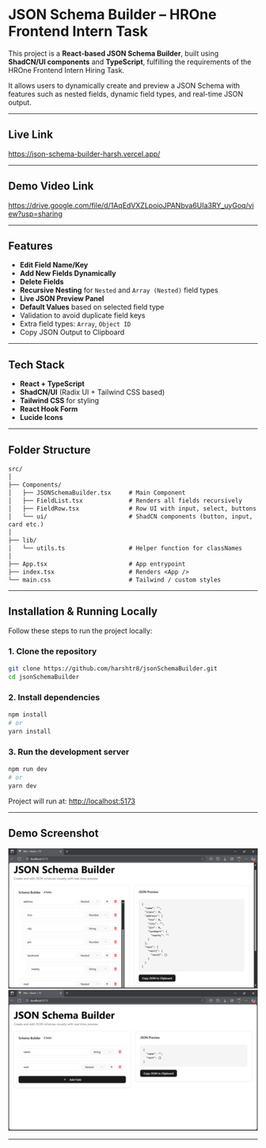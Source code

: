 
#  JSON Schema Builder – HROne Frontend Intern Task

This project is a **React-based JSON Schema Builder**, built using **ShadCN/UI components** and **TypeScript**, fulfilling the requirements of the HROne Frontend Intern Hiring Task.

It allows users to dynamically create and preview a JSON Schema with features such as nested fields, dynamic field types, and real-time JSON output.

---
##  Live Link 

 https://json-schema-builder-harsh.vercel.app/



---

##  Demo Video Link 

 https://drive.google.com/file/d/1AqEdVXZLpoioJPANbva6UIa3RY_uyGoq/view?usp=sharing




---
##  Features

-  **Edit Field Name/Key**
-  **Add New Fields Dynamically**
-  **Delete Fields**
-  **Recursive Nesting** for `Nested` and `Array (Nested)` field types
-  **Live JSON Preview Panel**
-  **Default Values** based on selected field type
- Validation to avoid duplicate field keys
- Extra field types: `Array`, `Object ID`
- Copy JSON Output to Clipboard 

---

##  Tech Stack

- **React + TypeScript**
- **ShadCN/UI** (Radix UI + Tailwind CSS based)
- **Tailwind CSS** for styling
- **React Hook Form** 
- **Lucide Icons**

---

##  Folder Structure

```
src/
│
├── Components/
│   ├── JSONSchemaBuilder.tsx     # Main Component
│   ├── FieldList.tsx             # Renders all fields recursively
│   ├── FieldRow.tsx              # Row UI with input, select, buttons
│   └── ui/                       # ShadCN components (button, input, card etc.)
│
├── lib/
│   └── utils.ts                  # Helper function for classNames
│
├── App.tsx                       # App entrypoint
├── index.tsx                     # Renders <App />
└── main.css                      # Tailwind / custom styles
```

---

##  Installation & Running Locally

Follow these steps to run the project locally:

### 1. Clone the repository

```bash
git clone https://github.com/harshtr8/jsonSchemaBuilder.git
cd jsonSchemaBuilder
```

### 2. Install dependencies

```bash
npm install
# or
yarn install
```

### 3. Run the development server

```bash
npm run dev
# or
yarn dev
```

Project will run at: [http://localhost:5173](http://localhost:5173)

---


##  Demo Screenshot

![Screenshot](screenshot/screenshot1.png)
![Screenshot](screenshot/screenshot2.png)


---
